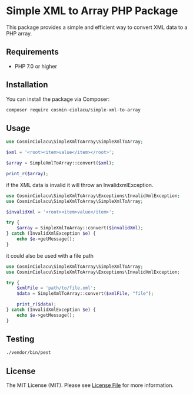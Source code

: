 # Simple XML to Array PHP Package

This package provides a simple and efficient way to convert XML data to a PHP array.

## Requirements

- PHP 7.0 or higher

## Installation

You can install the package via Composer:

```bash
composer require cosmin-ciolacu/simple-xml-to-array
```

## Usage

```php
use CosminCiolacu\SimpleXmlToArray\SimpleXmlToArray;

$xml = '<root><item>value</item></root>';

$array = SimpleXmlToArray::convert($xml);

print_r($array);
```

if the XML data is invalid it will throw an InvalidxmlException.

```php
use CosminCiolacu\SimpleXmlToArray\Exceptions\InvalidXmlException;
use CosminCiolacu\SimpleXmlToArray\SimpleXmlToArray;

$invalidXml = '<root><item>value</item>';

try {
    $array = SimpleXmlToArray::convert($invalidXml);
} catch (InvalidXmlException $e) {
    echo $e->getMessage();
}
```

it could also be used with a file path

```php
use CosminCiolacu\SimpleXmlToArray\SimpleXmlToArray;
use CosminCiolacu\SimpleXmlToArray\Exceptions\InvalidXmlException;

try {
    $xmlFile = 'path/to/file.xml';
    $data = SimpleXmlToArray::convert($xmlFile, "file");

    print_r($data);
} catch (InvalidXmlException $e) {
    echo $e->getMessage();
}
```

## Testing

```bash
./vendor/bin/pest
```

## License

The MIT License (MIT). Please see [License File](LICENSE.md) for more information.
